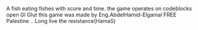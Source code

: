 A fish eating fishes with score and time.
the game operates on codeblocks open Gl Glut
this game was made by Eng.AbdelHamid-Elgamal
FREE Palestine .. Long live the resistance(HamaS)
